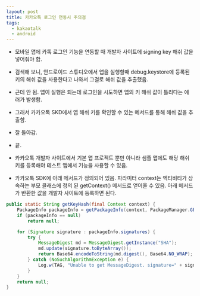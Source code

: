 ```yaml
---
layout: post
title: 카카오톡 로그인 연동시 주의점
tags:
  - kakaotalk
  - android
---
```


* 모바일 앱에 카톡 로그인 기능을 연동할 때 개발자 사이트에 signing key 해쉬 값을 넣어줘야 함.
* 검색해 보니, 안드로이드 스튜디오에서 앱을 실행할때 debug.keystore에 등록된 키의 해쉬 값을 사용한다고 나와서 그걸로 해쉬 값을 추출했음.
* 근데 안 됨. 앱이 실행은 되는데 로그인을 시도하면 앱의 키 해쉬 값이 틀리다는 에러가 발생함.
* 그래서 카카오톡 SKD에서 앱 해쉬 키를 확인할 수 있는 메서드를 통해 해쉬 값을 추출함.
* 잘 돌아감.
* 끝.
* 카카오톡 개발자 사이트에서 기본 앱 프로젝트 뿐만 아니라 샘플 앱에도 해당 해쉬 키를 등록해야 테스트 앱에서 기능을 사용할 수 있음.

* 카카오톡 SDK에 아래 메서드가 정의되어 있음. 파라미터 context는 엑티비티가 상속하는 부모 클래스에 정의 된 getContext() 메서드로 얻어올 수 있음. 아래 메서드가 반환한 값을 개발자 사이트에 등록하면 된다.

```java
public static String getKeyHash(final Context context) {
    PackageInfo packageInfo = getPackageInfo(context, PackageManager.GET_SIGNATURES);
    if (packageInfo == null)
        return null;

    for (Signature signature : packageInfo.signatures) {
        try {
            MessageDigest md = MessageDigest.getInstance("SHA");
            md.update(signature.toByteArray());
            return Base64.encodeToString(md.digest(), Base64.NO_WRAP);
        } catch (NoSuchAlgorithmException e) {
            Log.w(TAG, "Unable to get MessageDigest. signature=" + signature, e);
        }
    }
    return null;
}
```